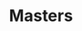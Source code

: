 ---
ee_id_show: '2181'
title: Masters
url: masters
live_url:
year: '2012'
venue: Carnegie Museum of Art
state_country: Pittsburgh
type:
dates:
wwwnews:
wwweblast:
pitch: "&nbsp;... had a super chill time putting this one together, ... a bit of everything
  really. A good vibe all around! "
ps: ​Finally got to put my sculpture "Volume Management" (a bunch of flat screens
  previously shown just in their boxes) to good use. LOL. :)
credits:
download:
layout: shows
---